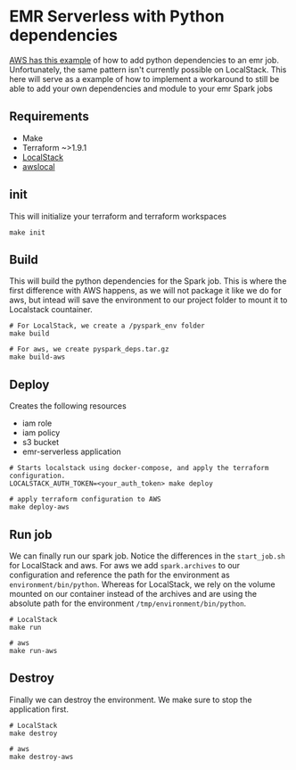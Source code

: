 # EMR Serverless with Python dependencies

[AWS has this example](https://github.com/aws-samples/emr-serverless-samples/tree/main/examples/pyspark/dependencies) of how to add python dependencies to an emr job. Unfortunately, the same pattern isn't currently possible on LocalStack. This here will serve as a example of how to implement a workaround to still be able to add your own dependencies and module to your emr Spark jobs

## Requirements
- Make
- Terraform ~>1.9.1
- [LocalStack](https://github.com/localstack/localstack)
- [awslocal](https://github.com/localstack/awscli-local)

## init

This will initialize your terraform and terraform workspaces

```
make init
```

## Build

This will build the python dependencies for the Spark job. This is where the first difference with AWS happens, as we will not package it like we do for aws, but intead will save the environment to our project folder to mount it to Localstack countainer.

```
# For LocalStack, we create a /pyspark_env folder
make build

# For aws, we create pyspark_deps.tar.gz
make build-aws
```

## Deploy

Creates the following resources
- iam role
- iam policy
- s3 bucket
- emr-serverless application

```
# Starts localstack using docker-compose, and apply the terraform configuration.
LOCALSTACK_AUTH_TOKEN=<your_auth_token> make deploy

# apply terraform configuration to AWS
make deploy-aws
```

## Run job

We can finally run our spark job. Notice the differences in the `start_job.sh` for LocalStack and aws. For aws we add `spark.archives` to our configuration and reference the path for the environment as `environment/bin/python`. Whereas for LocalStack, we rely on the volume mounted on our container instead of the archives and are using the absolute path for the environment `/tmp/environment/bin/python`.

```
# LocalStack
make run

# aws
make run-aws
```

## Destroy

Finally we can destroy the environment. We make sure to stop the application first.

```
# LocalStack
make destroy

# aws
make destroy-aws
```